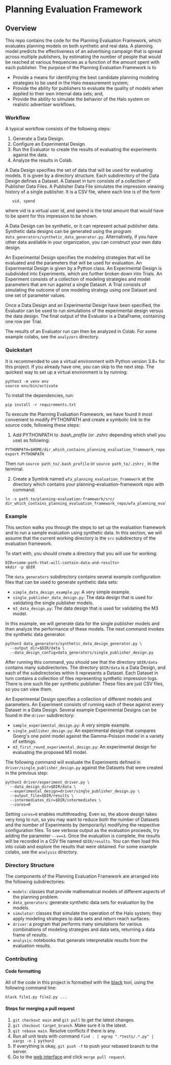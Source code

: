 # Planning Evaluation Framework

## Overview

This repo contains the code for the Planning Evaluation Framework, which
evaluates planning models on both synthetic and real data. A planning model
predicts the effectiveness of an advertising campaign that is spread across
multiple publishers, by estimating the number of people that would be reached at
various frequencies as a function of the amount spent with each publisher. The
purpose of the Planning Evaluation Framework is to

*   Provide a means for identifying the best candidate planning modeling strategies
    to be used in the Halo measurement system;
*   Provide the ability for publishers to evaluate the quality of models when
    applied to their own internal data sets; and,
*   Provide the ability to simulate the behavior of the Halo system on realistic
    advertiser workflows.

### Workflow


A typical workflow consists of the following steps:

1.  Generate a Data Design.
2.  Configure an Experimental Design.
3.  Run the Evaluator to create the results of evaluating the experiments
    against the data.
4.  Analyze the results in Colab.

A Data Design specifies the set of data that will be used for evaluating models.
It is given by a directory structure. Each subdirectory of the Data Design
defines a Dataset. A Dataset in turn consists of a collection of Publisher Data
Files. A Publisher Data File simulates the impression viewing history of a
single publisher. It is a CSV file, where each line is of the form

```
   vid, spend
```

where vid is a virtual user id, and spend is the total amount that would have
to be spent for this impression to be shown.

A Data Design can be synthetic, or it can represent actual publisher data.
Synthetic data designs can be generated using the program
`data_generators/synthetic_data_generator.py`. Alternatively, if you have other
data available in your organization, you can construct your own data design. 

An Experimental Design specifies the modeling strategies that will be
evaluated and the parameters that will be used for evaluation. An
Experimental Design is given by a Python class. An Experimental Design
is subdivided into Experiments, which are further broken down into
Trials. An Experiment consists of a collection of modeling strategies
and model parameters that are run against a single Dataset. A Trial
consists of simulating the outcome of one modeling strategy using one
Dataset and one set of parameter values. 

Once a Data Design and an Experimental Design have been specified, the Evaluator
can be used to run simulations of the experimental design versus the data
design. The final output of the Evaluator is a DataFrame, containing one row per
Trial.

The results of an Evaluator run can then be analyzed in Colab. For some example
colabs, see the `analyzers` directory.

### Quickstart

It is recommended to use a virtual environment with Python version 3.8+ for this project. If you already
have one, you can skip to the next step. The quickest way to set up a virtual
environment is by running:

```
python3 -m venv env
source env/bin/activate
```

To install the dependencies, run:

```
pip install -r requirements.txt
```

To execute the Planning Evaluation Framework, we have found it most convenient to
modify PYTHONPATH and create a symbolic link to the source code, following these steps:

1. Add PYTHONPATH to _.bash_profile_ (or _.zshrc_ depending which shell you use) as following:

```
PYTHONPATH=$HOME/dir_which_contains_planning_evaluation_framework_repo:.
export PYTHONPATH
```

Then run `source path_to/.bash_profile` or `source path_to/.zshrc_` in the terminal.

2. Create a Symlink named `wfa_planning_evaluation_framework` at the directory which contains your planning-evaluation-framework repo with command:
    
```
ln -s path_to/planning-evaluation-framework/src/ dir_which_contains_planning_evaluation_framework_repo/wfa_planning_evaluation_framework
```

### Example

This section walks you through the steps to set up the evaluation framework and
to run a sample evaluation using synthetic data.  In this section, we will assume that
the current working directory is the `src` subdirectory of the evaluation framework.

To start with, you should create a directory that you will use for working:

```
DIR=<some-path-that-will-contain-data-and-results>
mkdir -p $DIR
```

The `data_generators` subdirectory contains several example configuration files
that can be used to generate synthetic data sets:

* `simple_data_design_example.py`: A very simple example.
* `single_publisher_data_design.py`: The data design that is used for validating the single publisher models.
* `m3_data_design.py`: The data design that is used for validating the M3 model.

In this example, we will generate data for the single publisher models and then analyze the
performance of these models.  The next command invokes the synthetic data generator.  


```
python3 data_generators/synthetic_data_design_generator.py \
  --output_dir=$DIR/data \
  --data_design_config=data_generators/single_publisher_design.py
```

After running this command, you should see that the directory `$DIR/data` contains many
subdirectories.  The directory `$DIR/data` is a Data Design, and each of the subdirectories
within it represents a Dataset.  Each Dataset in turn contains a collection of files representing
synthetic impression logs.  There is one such file per synthetic publisher.  These files are
just CSV files, so you can view them.

An Experimental Design specifies a collection of different models and parameters.  An Experiment
consists of running each of these against every Dataset in a Data Design.  Several example
Experimental Designs can be found in the `driver` subdirectory:

* `sample_experimental_design.py`:  A very simple example.
* `single_publisher_design.py`: An experimental design that compares Goerg's one point model
against the Gamma-Poisson model in a variety of settings.
* `m3_first_round_experimental_design.py`: An experimental design for evaluating the proposed
M3 model.

The following command will evaluate the Experiments defined in `driver/single_publisher_design.py`
against the Datasets that were created in the previous step:


```
python3 driver/experiment_driver.py \
  --data_design_dir=$DIR/data \
  --experimental_design=driver/single_publisher_design.py \
  --output_file=$DIR/results \
  --intermediates_dir=$DIR/intermediates \
  --cores=0
```

Setting `cores=0` enables multithreading.  Even so, the above design takes very long to run, so you
may want to reduce both the number of Datasets and the number of Experiments by (temporarily)
modifying the respective configuration files.  To see verbose output as the evaluation proceeds,
try adding the parameter `--v==3`.  Once the evaluation is complete, the results will be recorded
in a CSV file named `$DIR/results`.  You can then load this into colab and explore the results that
were obtained.  For some example colabs, see the `analysis` directory.

### Directory Structure

The components of the Planning Evaluation Framework are arranged into the
following subdirectories:

*   `models`: classes that provide mathematical models of different aspects of
    the planning problem.
*   `data_generators`: generate synthetic data sets for evaluation by the
    models.
*   `simulator`: classes that simulate the operation of the Halo system; they
    apply modeling strategies to data sets and return reach surfaces.
*   `driver`: a program that performs many simulations for various combinations
    of modeling strategies and data sets, returning a data frame of results.
*   `analysis`: notebooks that generate interpretable results from the evaluation results.

### Contributing

#### Code formatting

All of the code in this project is formatted with the [black](https://black.readthedocs.io/en/stable/)
tool, using the following command line:

```
black file1.py file2.py ...
```

#### Steps for merging a pull request

1. `git checkout main` and `git pull` to get the latest changes. 
2. `git checkout target_branch`. Make sure it is the latest. 
3. `git rebase main`. Resolve conflicts if there is any. 
4. Run all unit tests with command `find . | egrep ".*tests/.*.py" | xargs -n 1 python3`
5. If everything is okay, `git push -f` to push your rebased branch to the server. 
6. Go to the [web interface](https://github.com/world-federation-of-advertisers/planning-evaluation-framework) and click `merge pull request`.

